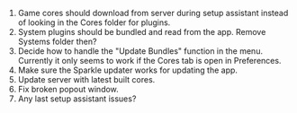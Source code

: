 1. Game cores should download from server during setup assistant instead of looking in the Cores folder for plugins.
2. System plugins should be bundled and read from the app. Remove Systems folder then?
3. Decide how to handle the "Update Bundles" function in the menu. Currently it only seems to work if the Cores tab is open in Preferences.
4. Make sure the Sparkle updater works for updating the app.
5. Update server with latest built cores.
6. Fix broken popout window.
7. Any last setup assistant issues?